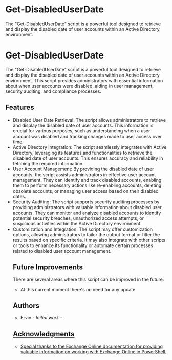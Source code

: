 # Get-DisabledUserDate
The "Get-DisabledUserDate" script is a powerful tool designed to retrieve and display the disabled date of user accounts within an Active Directory environment.

  <div class="container">
    <h1>Get-DisabledUserDate</h1>
    <p>The "Get-DisabledUserDate" script is a powerful tool designed to retrieve and display the disabled date of user accounts within an Active Directory environment. This script provides administrators with essential information about when user accounts were disabled, aiding in user management, security auditing, and compliance processes.</p>
    <h2>Features</h2>
    <ul>
      <li>Disabled User Date Retrieval: The script allows administrators to retrieve and display the disabled date of user accounts. This information is crucial for various purposes, such as understanding when a user account was disabled and tracking changes made to user access over time.</li>
      <li>Active Directory Integration: The script seamlessly integrates with Active Directory, leveraging its features and functionalities to retrieve the disabled date of user accounts. This ensures accuracy and reliability in fetching the required information.</li>
      <li>User Account Management: By providing the disabled date of user accounts, the script assists administrators in effective user account management. They can identify and track disabled accounts, enabling them to perform necessary actions like re-enabling accounts, deleting obsolete accounts, or managing user access based on their disabled dates.</li>
      <li>Security Auditing: The script supports security auditing processes by providing administrators with valuable information about disabled user accounts. They can monitor and analyze disabled accounts to identify potential security breaches, unauthorized access attempts, or suspicious activities within the Active Directory environment.</li>
      <li>Customization and Integration: The script may offer customization options, allowing administrators to tailor the output format or filter the results based on specific criteria. It may also integrate with other scripts or tools to enhance its functionality or automate certain processes related to disabled user account management.</li>
   
<h2>Future Improvements</h2>
There are several areas where this script can be improved in the future:

<ul>
<li> At this current moment there's no need for any update </li>

</ul>
<h2>Authors</h2>
<ul>
  
  </html>
<li>Ervin - <i>Initial work</i> - <a href="https://github.com/mrcodeporter"</a></li>
</ul>
<h2>Acknowledgments</h2>
<ul>
<li>Special thanks to the Exchange Online documentation for providing valuable information on working with Exchange Online in PowerShell.</li>
</ul>
